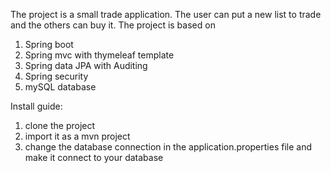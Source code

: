 The project is a small trade application. The user can put a new list to trade and the others can buy it.
The project is based on
1. Spring boot
2. Spring mvc with thymeleaf template
3. Spring data JPA with Auditing
4. Spring security 
5. mySQL database

Install guide:
1. clone the project
2. import it as a mvn project
3. change the database connection in the application.properties file and make it connect to your database

